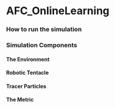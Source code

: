 # AFC_OnlineLearning

### How to run the simulation 


### Simulation Components 


####  The Environment 

#### Robotic Tentacle 

#### Tracer Particles 

#### The Metric 
